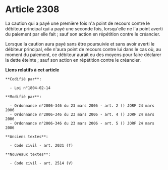 # Article 2308

La caution qui a payé une première fois n'a point de recours contre le débiteur principal qui a payé une seconde fois,
lorsqu'elle ne l'a point averti du paiement par elle fait ; sauf son action en répétition contre le créancier.

Lorsque la caution aura payé sans être poursuivie et sans avoir averti le débiteur principal, elle n'aura point de recours
contre lui dans le cas où, au moment du paiement, ce débiteur aurait eu des moyens pour faire déclarer la dette éteinte ;
sauf son action en répétition contre le créancier.

**Liens relatifs à cet article**

	**Codifié par**:

	  - Loi n°1804-02-14

	**Modifié par**:

	  - Ordonnance n°2006-346 du 23 mars 2006 - art. 2 () JORF 24 mars 2006
	  - Ordonnance n°2006-346 du 23 mars 2006 - art. 4 () JORF 24 mars 2006
	  - Ordonnance n°2006-346 du 23 mars 2006 - art. 5 () JORF 24 mars 2006

	**Anciens textes**:

	  - Code civil - art. 2031 (T)

	**Nouveaux textes**:

	  - Code civil - art. 2514 (V)
